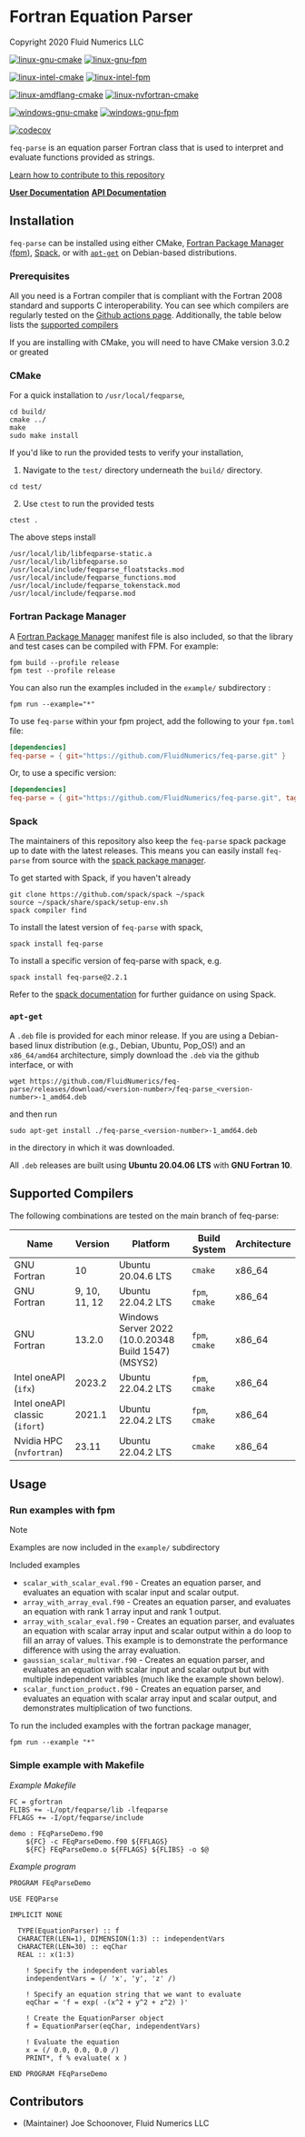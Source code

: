 # Fortran Equation Parser
Copyright 2020 Fluid Numerics LLC

[![linux-gnu-cmake](https://github.com/fluidnumerics/feq-parse/actions/workflows/linux-gnu-cmake.yml/badge.svg)](https://github.com/FluidNumerics/feq-parse/actions/workflows/linux-gnu-cmake.yml)
[![linux-gnu-fpm](https://github.com/fluidnumerics/feq-parse/actions/workflows/linux-gnu-fpm.yml/badge.svg)](https://github.com/FluidNumerics/feq-parse/actions/workflows/linux-gnu-fpm.yml)


[![linux-intel-cmake](https://github.com/fluidnumerics/feq-parse/actions/workflows/linux-intel-cmake.yml/badge.svg)](https://github.com/FluidNumerics/feq-parse/actions/workflows/linux-intel-cmake.yml)
[![linux-intel-fpm](https://github.com/fluidnumerics/feq-parse/actions/workflows/linux-intel-fpm.yml/badge.svg)](https://github.com/FluidNumerics/feq-parse/actions/workflows/linux-intel-fpm.yml)

[![linux-amdflang-cmake](https://github.com/FluidNumerics/feq-parse/actions/workflows/linux-amdflang-cmake.yaml/badge.svg)](https://github.com/FluidNumerics/feq-parse/actions/workflows/linux-amdflang-cmake.yaml)
[![linux-nvfortran-cmake](https://github.com/FluidNumerics/feq-parse/actions/workflows/linux-nvfortran-cmake.yaml/badge.svg)](https://github.com/FluidNumerics/feq-parse/actions/workflows/linux-nvfortran-cmake.yaml)

[![windows-gnu-cmake](https://github.com/fluidnumerics/feq-parse/actions/workflows/windows-gnu-cmake.yml/badge.svg)](https://github.com/FluidNumerics/feq-parse/actions/workflows/windows-gnu-cmake.yml)
[![windows-gnu-fpm](https://github.com/fluidnumerics/feq-parse/actions/workflows/windows-gnu-fpm.yml/badge.svg)](https://github.com/FluidNumerics/feq-parse/actions/workflows/windows-gnu-fpm.yml)

[![codecov](https://codecov.io/gh/FluidNumerics/feq-parse/graph/badge.svg?token=IBNDDI4MHB)](https://codecov.io/gh/FluidNumerics/feq-parse)

`feq-parse` is an equation parser Fortran class that is used to interpret and evaluate functions provided as strings.

[Learn how to contribute to this repository](./CONTRIBUTING.md)

[**User Documentation**](https://feqparse.fluidnumerics.com/)
[**API Documentation**](https://feqparse.fluidnumerics.com/ford)

## Installation
`feq-parse` can be installed using either CMake, [Fortran Package Manager (fpm)](https://github.com/fortran-lang/fpm), [Spack](https://spack.io), or with [`apt-get`](https://wiki.debian.org/apt-get) on Debian-based distributions.

### Prerequisites
All you need is a Fortran compiler that is compliant with the Fortran 2008 standard and supports C interoperability. You can see which compilers are regularly tested on the [Github actions page](https://github.com/FluidNumerics/feq-parse/actions/workflows/ci.yml). Additionally, the table below lists the [supported compilers](#supported-compilers)

If you are installing with CMake, you will need to have CMake version 3.0.2 or greated


### CMake
For a quick installation to `/usr/local/feqparse`,
```
cd build/
cmake ../
make
sudo make install
```
If you'd like to run the provided tests to verify your installation,
1. Navigate to the `test/` directory underneath the `build/` directory.
```
cd test/
```
2. Use `ctest` to run the provided tests
```
ctest .
```

The above steps install
```
/usr/local/lib/libfeqparse-static.a
/usr/local/lib/libfeqparse.so
/usr/local/include/feqparse_floatstacks.mod
/usr/local/include/feqparse_functions.mod
/usr/local/include/feqparse_tokenstack.mod
/usr/local/include/feqparse.mod
```

### Fortran Package Manager

A [Fortran Package Manager](https://github.com/fortran-lang/fpm) manifest file is also included, so that the library and test cases can be compiled with FPM. For example:

```
fpm build --profile release
fpm test --profile release
```

You can also run the examples included in the `example/` subdirectory :
```
fpm run --example="*"
```

To use `feq-parse` within your fpm project, add the following to your `fpm.toml` file:
```toml
[dependencies]
feq-parse = { git="https://github.com/FluidNumerics/feq-parse.git" }
```

Or, to use a specific version:

```toml
[dependencies]
feq-parse = { git="https://github.com/FluidNumerics/feq-parse.git", tag = "v1.1.0" }
```

### Spack
The maintainers of this repository also keep the `feq-parse` spack package up to date with the latest releases. This means you can easily install `feq-parse` from source with the [spack package manager](https://spack.io).

To get started with Spack, if you haven't already
```
git clone https://github.com/spack/spack ~/spack
source ~/spack/share/spack/setup-env.sh
spack compiler find
```

To install the latest version of `feq-parse` with spack,
```
spack install feq-parse
```

To install a specific version of feq-parse with spack, e.g.
```
spack install feq-parse@2.2.1
```

Refer to the [spack documentation](https://spack.readthedocs.io/en/latest/) for further guidance on using Spack.

### `apt-get`
A `.deb` file is provided for each minor release. If you are using a Debian-based linux distribution (e.g., Debian, Ubuntu, Pop_OS!) and an `x86_64/amd64` architecture, simply download the `.deb` via the github interface, or with
```
wget https://github.com/FluidNumerics/feq-parse/releases/download/<version-number>/feq-parse_<version-number>-1_amd64.deb
```
and then run
```
sudo apt-get install ./feq-parse_<version-number>-1_amd64.deb
```
in the directory in which it was downloaded.

All `.deb` releases are built using **Ubuntu 20.04.06 LTS** with **GNU Fortran 10**.

## Supported Compilers

The following combinations are tested on the main branch of feq-parse:

Name | Version | Platform | Build System | Architecture
--- | --- | --- | --- | --- |
GNU Fortran | 10 | Ubuntu 20.04.6 LTS | `cmake` | x86_64
GNU Fortran | 9, 10, 11, 12 | Ubuntu 22.04.2 LTS | `fpm`, `cmake` | x86_64
GNU Fortran | 13.2.0 | Windows Server 2022 (10.0.20348 Build 1547) (MSYS2) | `fpm`, `cmake` | x86_64
Intel oneAPI (`ifx`)| 2023.2 | Ubuntu 22.04.2 LTS | `fpm`, `cmake` | x86_64
Intel oneAPI classic (`ifort`) | 2021.1 | Ubuntu 22.04.2 LTS | `fpm`, `cmake` | x86_64
Nvidia HPC (`nvfortran`) | 23.11 | Ubuntu 22.04.2 LTS | `cmake` | x86_64

## Usage

### Run examples with fpm
> [!NOTE]
> Examples are now included in the `example/` subdirectory

Included examples
* `scalar_with_scalar_eval.f90` - Creates an equation parser, and evaluates an equation with scalar input and scalar output.
* `array_with_array_eval.f90` - Creates an equation parser, and evaluates an equation with rank 1 array input and rank 1 output.
* `array_with_scalar_eval.f90` - Creates an equation parser, and evaluates an equation with scalar array input and scalar output within a do loop to fill an array of values. This example is to demonstrate the performance difference with using the array evaluation.
* `gaussian_scalar_multivar.f90` -  Creates an equation parser, and evaluates an equation with scalar input and scalar output but with multiple independent variables (much like the example shown below).
* `scalar_function_product.f90` - Creates an equation parser, and evaluates an equation with scalar array input and scalar output, and demonstrates multiplication of two functions.

To run the included examples with the fortran package manager,
```
fpm run --example "*"
```

### Simple example with Makefile
*Example Makefile*
```
FC = gfortran
FLIBS += -L/opt/feqparse/lib -lfeqparse
FFLAGS += -I/opt/feqparse/include

demo : FEqParseDemo.f90
	${FC} -c FEqParseDemo.f90 ${FFLAGS}
	${FC} FEqParseDemo.o ${FFLAGS} ${FLIBS} -o $@
```

*Example program*
```
PROGRAM FEqParseDemo

USE FEQParse

IMPLICIT NONE

  TYPE(EquationParser) :: f
  CHARACTER(LEN=1), DIMENSION(1:3) :: independentVars
  CHARACTER(LEN=30) :: eqChar
  REAL :: x(1:3)

    ! Specify the independent variables
    independentVars = (/ 'x', 'y', 'z' /)

    ! Specify an equation string that we want to evaluate
    eqChar = 'f = exp( -(x^2 + y^2 + z^2) )'

    ! Create the EquationParser object
    f = EquationParser(eqChar, independentVars)

    ! Evaluate the equation
    x = (/ 0.0, 0.0, 0.0 /)
    PRINT*, f % evaluate( x )

END PROGRAM FEqParseDemo
```

## Contributors

* (Maintainer) Joe Schoonover, Fluid Numerics LLC
